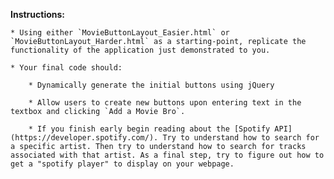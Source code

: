 **Instructions:**

	* Using either `MovieButtonLayout_Easier.html` or `MovieButtonLayout_Harder.html` as a starting-point, replicate the functionality of the application just demonstrated to you.

	* Your final code should:

		* Dynamically generate the initial buttons using jQuery

		* Allow users to create new buttons upon entering text in the textbox and clicking `Add a Movie Bro`. 

		* If you finish early begin reading about the [Spotify API](https://developer.spotify.com/). Try to understand how to search for a specific artist. Then try to understand how to search for tracks associated with that artist. As a final step, try to figure out how to get a "spotify player" to display on your webpage. 


